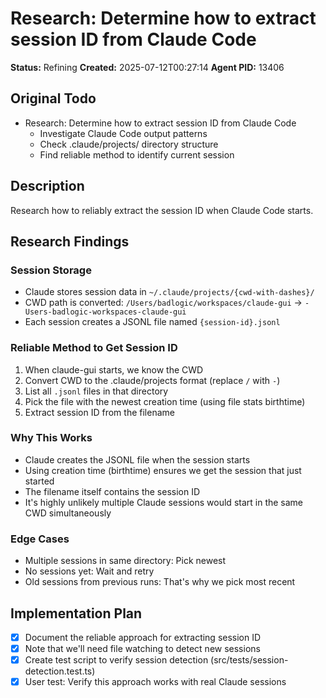 # Research: Determine how to extract session ID from Claude Code

**Status:** Refining
**Created:** 2025-07-12T00:27:14
**Agent PID:** 13406

## Original Todo
- Research: Determine how to extract session ID from Claude Code
    - Investigate Claude Code output patterns
    - Check .claude/projects/ directory structure
    - Find reliable method to identify current session

## Description
Research how to reliably extract the session ID when Claude Code starts.

## Research Findings

### Session Storage
- Claude stores session data in `~/.claude/projects/{cwd-with-dashes}/`
- CWD path is converted: `/Users/badlogic/workspaces/claude-gui` → `-Users-badlogic-workspaces-claude-gui`
- Each session creates a JSONL file named `{session-id}.jsonl`

### Reliable Method to Get Session ID
1. When claude-gui starts, we know the CWD
2. Convert CWD to the .claude/projects format (replace `/` with `-`)
3. List all `.jsonl` files in that directory
4. Pick the file with the newest creation time (using file stats birthtime)
5. Extract session ID from the filename

### Why This Works
- Claude creates the JSONL file when the session starts
- Using creation time (birthtime) ensures we get the session that just started
- The filename itself contains the session ID
- It's highly unlikely multiple Claude sessions would start in the same CWD simultaneously

### Edge Cases
- Multiple sessions in same directory: Pick newest
- No sessions yet: Wait and retry
- Old sessions from previous runs: That's why we pick most recent

## Implementation Plan
- [x] Document the reliable approach for extracting session ID
- [x] Note that we'll need file watching to detect new sessions
- [x] Create test script to verify session detection (src/tests/session-detection.test.ts)
- [x] User test: Verify this approach works with real Claude sessions